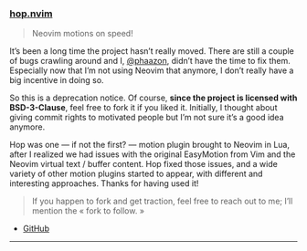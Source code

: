 <h3 id="update-hop.nvim">
  <a href="#update-hop.nvim">
    <span class="icon-text">
      <span class="icon">
        <i class="fa-solid fa-book"></i>
      </span>
    </span>
    <span>hop.nvim</span>
  </a>
</h3>

> Neovim motions on speed!

It’s been a long time the project hasn’t really moved. There are still a couple of bugs crawling around and I,
[@phaazon](https://github.com/phaazon), didn’t have the time to fix them. Especially now that I’m not using Neovim that
anymore, I don’t really have a big incentive in doing so.

So this is a deprecation notice. Of course, **since the project is licensed with BSD-3-Clause**, feel free to fork it if you
liked it. Initially, I thought about giving commit rights to motivated people but I’m not sure it’s a good idea
anymore.

Hop was one — if not the first? — motion plugin brought to Neovim in Lua, after I realized we had issues with the
original EasyMotion from Vim and the Neovim virtual text / buffer content. Hop fixed those issues, and a wide variety
of other motion plugins started to appear, with different and interesting approaches. Thanks for having used it!

> If you happen to fork and get traction, feel free to reach out to me; I’ll mention the « fork to follow. »

- [GitHub](https://github.com/phaazon/hop.nvim)

---
